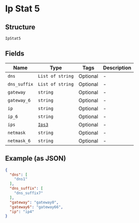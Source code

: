 
# Ip Stat 5

## Structure

`IpStat5`

## Fields

| Name | Type | Tags | Description |
|  --- | --- | --- | --- |
| `dns` | `List of string` | Optional | - |
| `dns_suffix` | `List of string` | Optional | - |
| `gateway` | `string` | Optional | - |
| `gateway_6` | `string` | Optional | - |
| `ip` | `string` | Optional | - |
| `ip_6` | `string` | Optional | - |
| `ips` | [`Ips3`](../../doc/models/ips-3.md) | Optional | - |
| `netmask` | `string` | Optional | - |
| `netmask_6` | `string` | Optional | - |

## Example (as JSON)

```json
{
  "dns": [
    "dns1"
  ],
  "dns_suffix": [
    "dns_suffix7"
  ],
  "gateway": "gateway0",
  "gateway6": "gateway66",
  "ip": "ip4"
}
```

